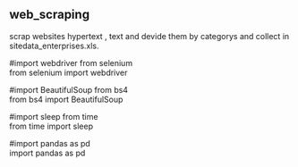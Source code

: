 ## web_scraping
scrap websites hypertext , text and devide them by categorys and collect in sitedata_enterprises.xls.  

#import webdriver from selenium  
from selenium import webdriver  

#import BeautifulSoup from bs4  
from bs4 import BeautifulSoup  

#import sleep from time  
from time import sleep  

#import pandas as pd  
import pandas as pd  

